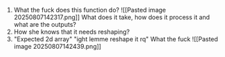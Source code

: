 1. What the fuck does this function do? ![[Pasted image 20250807142317.png]]
What does it take, how does it process it and what are the outputs?
2. How she knows that it needs reshaping?
3. "Expected 2d array" "ight lemme reshape it rq" What the fuck ![[Pasted image 20250807142439.png]]